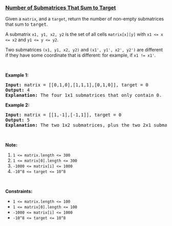 ### [Number of Submatrices That Sum to Target](https://leetcode.com/problems/number-of-submatrices-that-sum-to-target)

<p>Given a <code>matrix</code>, and a <code>target</code>, return the number of non-empty submatrices that sum to <font face="monospace">target</font>.</p>

<p>A submatrix <code>x1, y1, x2, y2</code> is the set of all cells <code>matrix[x][y]</code> with <code>x1 &lt;= x &lt;= x2</code> and <code>y1 &lt;= y &lt;= y2</code>.</p>

<p>Two submatrices <code>(x1, y1, x2, y2)</code> and <code>(x1&#39;, y1&#39;, x2&#39;, y2&#39;)</code> are different if they have some coordinate&nbsp;that is different: for example, if <code>x1 != x1&#39;</code>.</p>

<p>&nbsp;</p>

<p><strong>Example 1:</strong></p>

<pre>
<strong>Input: </strong>matrix = <span id="example-input-1-1">[[0,1,0],[1,1,1],[0,1,0]]</span>, target = <span id="example-input-1-2">0</span>
<strong>Output: </strong><span id="example-output-1">4</span>
<strong>Explanation: </strong>The four 1x1 submatrices that only contain 0.
</pre>

<div>
<p><strong>Example 2:</strong></p>

<pre>
<strong>Input: </strong>matrix = <span id="example-input-2-1">[[1,-1],[-1,1]]</span>, target = <span id="example-input-2-2">0</span>
<strong>Output: </strong><span id="example-output-2">5</span>
<strong>Explanation: </strong>The two 1x2 submatrices, plus the two 2x1 submatrices, plus the 2x2 submatrix.
</pre>
</div>

<p>&nbsp;</p>

<p><strong><strong>Note:</strong></strong></p>

<ol>
	<li><code>1 &lt;= matrix.length &lt;= 300</code></li>
	<li><code>1 &lt;= matrix[0].length &lt;= 300</code></li>
	<li><code>-1000 &lt;= matrix[i] &lt;= 1000</code></li>
	<li><code>-10^8 &lt;= target &lt;= 10^8</code></li>
</ol>

<p>&nbsp;</p>
<p><strong>Constraints:</strong></p>

<ul>
	<li><code>1 &lt;= matrix.length &lt;= 100</code></li>
	<li><code>1 &lt;= matrix[0].length &lt;= 100</code></li>
	<li><code>-1000 &lt;= matrix[i] &lt;= 1000</code></li>
	<li><code>-10^8 &lt;= target &lt;= 10^8</code></li>
</ul>
